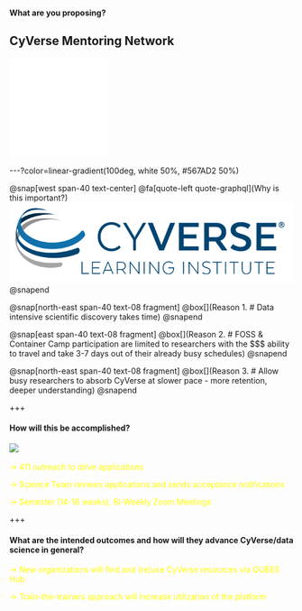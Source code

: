 #### What are you proposing?

## CyVerse Mentoring Network

<img src="/assets/imagery/Learningcenter_white.png" height="175">

---?color=linear-gradient(100deg, white 50%, #567AD2 50%)

@snap[west span-40 text-center]
@fa[quote-left quote-graphql](Why is this important?)
![GRAPHQL](/assets/imagery/cyverse_cmyk.png)
@snapend

@snap[north-east span-40 text-08 fragment]
@box[](Reason 1. # Data intensive scientific discovery takes time)
@snapend

@snap[east span-40 text-08 fragment]
@box[](Reason 2. # FOSS & Container Camp participation are limited to researchers with the $$$ ability to travel and take 3-7 days out of their already busy schedules)
@snapend

@snap[north-east span-40 text-08 fragment]
@box[](Reason 3. # Allow busy researchers to absorb CyVerse at slower pace - more retention, deeper understanding)
@snapend

+++

#### How will this be accomplished?

<a href="https://qubeshub.org"></a><img src="https://qubeshub.org/app/site/media/images/shared/logos/qubes_logo_tagline.png" height="100"><!-- .element: class="fragment" -->

<span style="font-size: 100%; color:#FFFF00"> → 411 outreach to drive applications </span> <!-- .element: class="fragment" -->

<span style="font-size: 100%; color:#FFFF00"> → Science Team reviews applications and sends acceptance notifications </span> <!-- .element: class="fragment" -->

<span style="font-size: 100%; color:#FFFF00"> → Semester (14-16 weeks), Bi-Weekly Zoom Meetings </span> <!-- .element: class="fragment" -->

+++

#### What are the intended outcomes and how will they advance CyVerse/data science in general?

<span style="font-size: 100%; color:#FFFF00"> → New organizations will find and (re)use CyVerse resources via QUBES Hub </span> <!-- .element: class="fragment" -->

<span style="font-size: 100%; color:#FFFF00"> → Train-the-trainers approach will increase utilization of the platform </span> <!-- .element: class="fragment" -->
